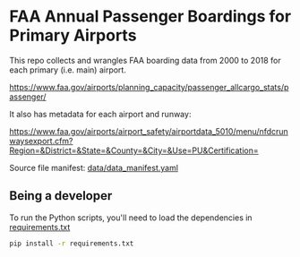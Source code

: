 # FAA Annual Passenger Boardings for Primary Airports

This repo collects and wrangles FAA boarding data from 2000 to 2018 for each primary (i.e. main) airport.

https://www.faa.gov/airports/planning_capacity/passenger_allcargo_stats/passenger/


It also has metadata for each airport and runway:

https://www.faa.gov/airports/airport_safety/airportdata_5010/menu/nfdcrunwaysexport.cfm?Region=&District=&State=&County=&City=&Use=PU&Certification=

Source file manifest: [data/data_manifest.yaml](data/data_manifest.yaml)


## Being a developer

To run the Python scripts, you'll need to load the dependencies in [requirements.txt](requirements.txt)

```sh
pip install -r requirements.txt
```
